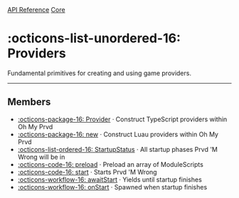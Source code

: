 <div class="pmwdoc-reference-breadcrumbs">
<a href="../../">API Reference</a>
<a href="../">Core</a>
</div>

# :octicons-list-unordered-16: Providers

Fundamental primitives for creating and using game providers.

---

## Members

- [:octicons-package-16: Provider](provider.md) · Construct TypeScript providers
  within Oh My Prvd
- [:octicons-package-16: new](provider.md) · Construct Luau providers within Oh
  My Prvd
- [:octicons-list-ordered-16: StartupStatus](startup-status.md) · All startup
  phases Prvd 'M Wrong will be in
- [:octicons-code-16: preload](preload.md) · Preload an array of ModuleScripts
- [:octicons-code-16: start](start.md) · Starts Prvd 'M Wrong
- [:octicons-workflow-16: awaitStart](await-start.md) · Yields until startup
  finishes
- [:octicons-workflow-16: onStart](on-start.md) · Spawned when startup finishes
